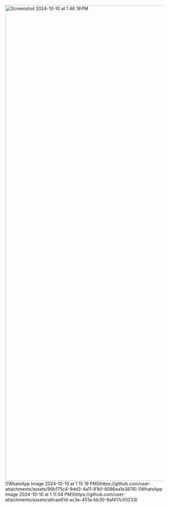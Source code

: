 <img width="1512" alt="Screenshot 2024-10-10 at 1 46 19 PM" src="https://github.com/user-attachments/assets/db867e30-d779-42d6-a83a-b91a16287ab3">
![WhatsApp Image 2024-10-10 at 1 15 19 PM](https://github.com/user-attachments/assets/96b175c4-9dd3-4a11-81b1-8086ea1e3876)
![WhatsApp Image 2024-10-10 at 1 11 04 PM](https://github.com/user-attachments/assets/a9cae61d-ac3e-451a-bb30-9af417c50233)
